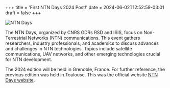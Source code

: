 +++
title = 'First NTN Days 2024 Post!'
date = 2024-06-02T12:52:59-03:01
draft = false
+++

![NTN Days](/ntndays2024/pic-toulouse-ntn.jpg)

The NTN Days, organized by CNRS GDRs RSD and ISIS, focus on Non-Terrestrial Networks (NTN) communications. This event gathers researchers, industry professionals, and academics to discuss advances and challenges in NTN technologies. Topics include satellite communications, UAV networks, and other emerging technologies crucial for NTN development. 

The 2024 edition will be held in Grenoble, France. For further reference, the previous edition was held in Toulouse. This was the official website [NTN Days website](https://www.irit.fr/Journees_GDR_RSD_ISIS_NTN/).